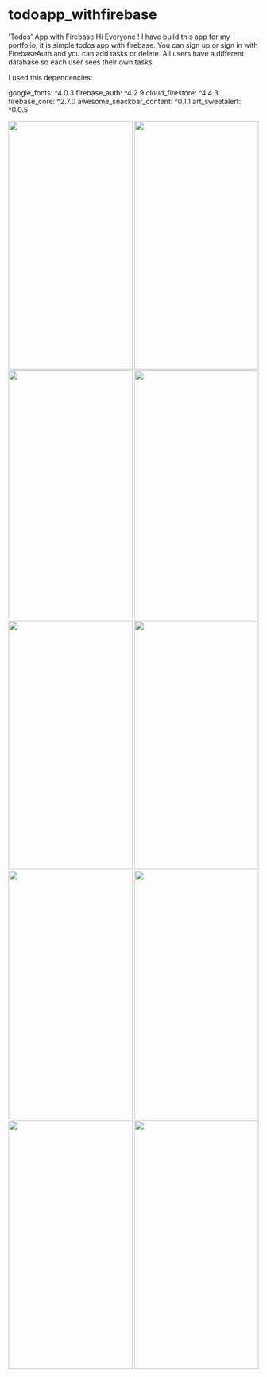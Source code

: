 # todoapp_withfirebase
'Todos' App with Firebase
Hi Everyone ! 
I have build this app for my portfolio, it is simple todos app with firebase. You can sign up or sign in with FirebaseAuth and you can add tasks or delete. All users have a different database so each user sees their own tasks.

I used this dependencies:

  google_fonts: ^4.0.3
  firebase_auth: ^4.2.9
  cloud_firestore: ^4.4.3
  firebase_core: ^2.7.0
  awesome_snackbar_content: ^0.1.1
  art_sweetalert: ^0.0.5
  
<div>
  <img src='https://user-images.githubusercontent.com/57591410/223057982-0d049623-9ae4-4f2d-bce3-78ebbfc6a8e6.png' width='250' height='500'>
<img src='https://user-images.githubusercontent.com/57591410/223058074-07426295-4c14-48d7-809d-b27b21aa3427.png' width='250' height='500'>
<img src='https://user-images.githubusercontent.com/57591410/223058078-2244a5c3-41ec-4e35-8a16-d090cf693a15.png' width='250' height='500'>
<img src='https://user-images.githubusercontent.com/57591410/223058080-478fcc86-247d-455b-a731-36b414364258.png' width='250' height='500'>
<img src='https://user-images.githubusercontent.com/57591410/223058084-3fd418c2-00aa-453a-bd33-b834455440ac.png' width='250' height='500'>
<img src='https://user-images.githubusercontent.com/57591410/223058087-fc0193a9-aaed-46df-a086-98cb1598eb36.png' width='250' height='500'>
<img src='https://user-images.githubusercontent.com/57591410/223058090-007d3340-1fb2-4f00-8eba-63abc351ea7f.png' width='250' height='500'>
<img src='https://user-images.githubusercontent.com/57591410/223058092-631fe0a5-d80f-41bd-ac37-08bd4568e303.png' width='250' height='500'>
<img src='https://user-images.githubusercontent.com/57591410/223058093-9dd48bc3-8256-4d96-9639-43aa680d16c6.png' width='250' height='500'>
<img src='https://user-images.githubusercontent.com/57591410/223058096-ec248ffb-667d-4a1e-9813-d0f323ef0335.png' width='250' height='500'>
  </div>
